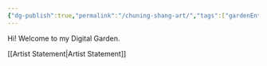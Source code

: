 ```yaml
---
{"dg-publish":true,"permalink":"/chuning-shang-art/","tags":["gardenEntry"]}
---
```


Hi! Welcome to my Digital Garden.

[[Artist Statement|Artist Statement]]





